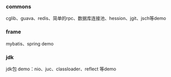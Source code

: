 ### commons
cglib、guava、redis、简单的rpc、数据库连接池、hession、jgit、jsch等demo

### frame
mybatis、spring demo

### jdk
jdk包 demo：nio、juc、classloader、reflect 等demo